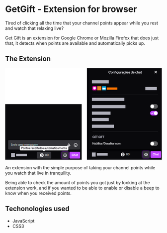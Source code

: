 # GetGift - Extension for browser

Tired of clicking all the time that your channel points appear while you rest and watch that relaxing live?

Get Gift is an extension for Google Chrome or Mozilla Firefox that does just that, it detects when points are available and automatically picks up.

## The Extension

![PrintsScreens of the extension in use](images/all.png)

An extension with the simple purpose of taking your channel points while you watch that live in tranquility.

Being able to check the amount of points you got just by looking at the extension work, and if you wanted to be able to enable or disable a beep to know when you received points.

## Techonologies used

- JavaScript
- CSS3

